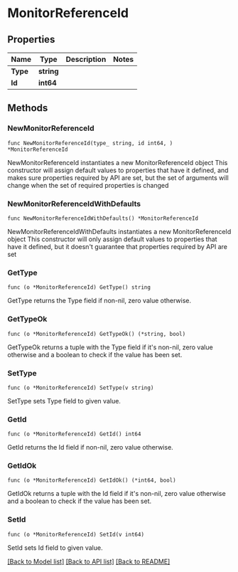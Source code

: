 # MonitorReferenceId

## Properties

Name | Type | Description | Notes
------------ | ------------- | ------------- | -------------
**Type** | **string** |  | 
**Id** | **int64** |  | 

## Methods

### NewMonitorReferenceId

`func NewMonitorReferenceId(type_ string, id int64, ) *MonitorReferenceId`

NewMonitorReferenceId instantiates a new MonitorReferenceId object
This constructor will assign default values to properties that have it defined,
and makes sure properties required by API are set, but the set of arguments
will change when the set of required properties is changed

### NewMonitorReferenceIdWithDefaults

`func NewMonitorReferenceIdWithDefaults() *MonitorReferenceId`

NewMonitorReferenceIdWithDefaults instantiates a new MonitorReferenceId object
This constructor will only assign default values to properties that have it defined,
but it doesn't guarantee that properties required by API are set

### GetType

`func (o *MonitorReferenceId) GetType() string`

GetType returns the Type field if non-nil, zero value otherwise.

### GetTypeOk

`func (o *MonitorReferenceId) GetTypeOk() (*string, bool)`

GetTypeOk returns a tuple with the Type field if it's non-nil, zero value otherwise
and a boolean to check if the value has been set.

### SetType

`func (o *MonitorReferenceId) SetType(v string)`

SetType sets Type field to given value.


### GetId

`func (o *MonitorReferenceId) GetId() int64`

GetId returns the Id field if non-nil, zero value otherwise.

### GetIdOk

`func (o *MonitorReferenceId) GetIdOk() (*int64, bool)`

GetIdOk returns a tuple with the Id field if it's non-nil, zero value otherwise
and a boolean to check if the value has been set.

### SetId

`func (o *MonitorReferenceId) SetId(v int64)`

SetId sets Id field to given value.



[[Back to Model list]](../README.md#documentation-for-models) [[Back to API list]](../README.md#documentation-for-api-endpoints) [[Back to README]](../README.md)


